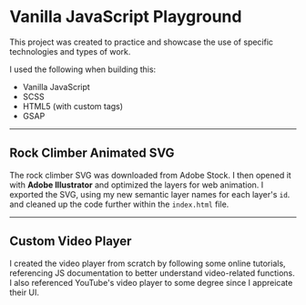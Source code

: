 # Vanilla JavaScript Playground

This project was created to practice and showcase the use of specific technologies and types of work. 

I used the following when building this:
- Vanilla JavaScript
- SCSS
- HTML5 (with custom tags)
- GSAP

---

## Rock Climber Animated SVG
The rock climber SVG was downloaded from Adobe Stock. I then opened it with **Adobe Illustrator** and optimized the layers for web animation. I exported the SVG, using my new semantic layer names for each layer's `id`. and cleaned up the code further within the `index.html` file. 

---

## Custom Video Player
I created the video player from scratch by following some online tutorials, referencing JS documentation to better understand video-related functions. I also referenced YouTube's video player to some degree since I appreicate their UI.
